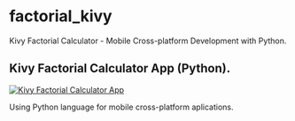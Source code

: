 # factorial_kivy
Kivy Factorial Calculator - Mobile Cross-platform Development with Python.

## Kivy Factorial Calculator App (Python).

[![Kivy Factorial Calculator App](https://img.youtube.com/vi/SEU-CÓDIGO-DE-INCORPORAÇÃO-AQUI/0.jpg)](https://www.youtube.com/watch?v=SEU-CÓDIGO-DE-INCORPORAÇÃO-AQUI)

Using Python language for mobile cross-platform aplications.


